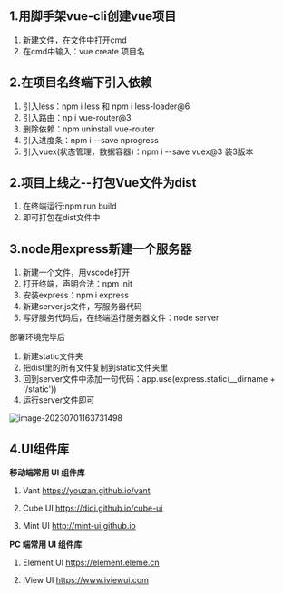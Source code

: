 ## 1.用脚手架vue-cli创建vue项目

1. 新建文件，在文件中打开cmd
2. 在cmd中输入：vue create 项目名



## 2.在项目名终端下引入依赖

1. 引入less：npm i less  和 npm i less-loader@6
2. 引入路由：np i vue-router@3
3. 删除依赖：npm uninstall vue-router
4. 引入进度条：npm i --save nprogress
5. 引入vuex(状态管理，数据容器)：npm i --save vuex@3    装3版本



## 2.项目上线之--打包Vue文件为dist

1. 在终端运行:npm run build
2. 即可打包在dist文件中



## 3.node用express新建一个服务器

1. 新建一个文件，用vscode打开
2. 打开终端，声明合法：npm init
3. 安装express：npm i express
4. 新建server.js文件，写服务器代码
5. 写好服务代码后，在终端运行服务器文件：node server

部署环境完毕后

1. 新建static文件夹
2. 把dist里的所有文件复制到static文件夹里
3. 回到server文件中添加一句代码：app.use(express.static(__dirname + '/static'))
4. 运行server文件即可

![image-20230701163731498](C:\Users\user\AppData\Roaming\Typora\typora-user-images\image-20230701163731498.png)



## 4.UI组件库

**移动端常用 UI 组件库**

1. Vant https://youzan.github.io/vant

2. Cube UI https://didi.github.io/cube-ui

3. Mint UI http://mint-ui.github.io

**PC 端常用 UI 组件库**

1. Element UI https://element.eleme.cn

2. IView UI https://www.iviewui.com